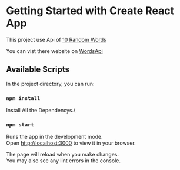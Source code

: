 # Getting Started with Create React App

This project use Api of  [10 Random Words ](https://random-word-api.herokuapp.com/word?number=10)

You can vist there website on [WordsApi](https://random-word-api.herokuapp.com/home)


## Available Scripts

In the project directory, you can run:

### `npm install`

Install All the Dependencys.\

### `npm start`

Runs the app in the development mode.\
Open [http://localhost:3000](http://localhost:3000) to view it in your browser.

The page will reload when you make changes.\
You may also see any lint errors in the console.

